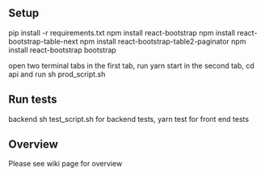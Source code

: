 ## Setup
pip install -r requirements.txt
npm install react-bootstrap
npm install react-bootstrap-table-next
npm install react-bootstrap-table2-paginator
npm install react-bootstrap bootstrap

open two terminal tabs
in the first tab, run yarn start
in the second tab, cd api and run sh prod_script.sh


## Run tests
backend sh test_script.sh for backend tests, yarn test for front end tests

## Overview
Please see wiki page for overview

